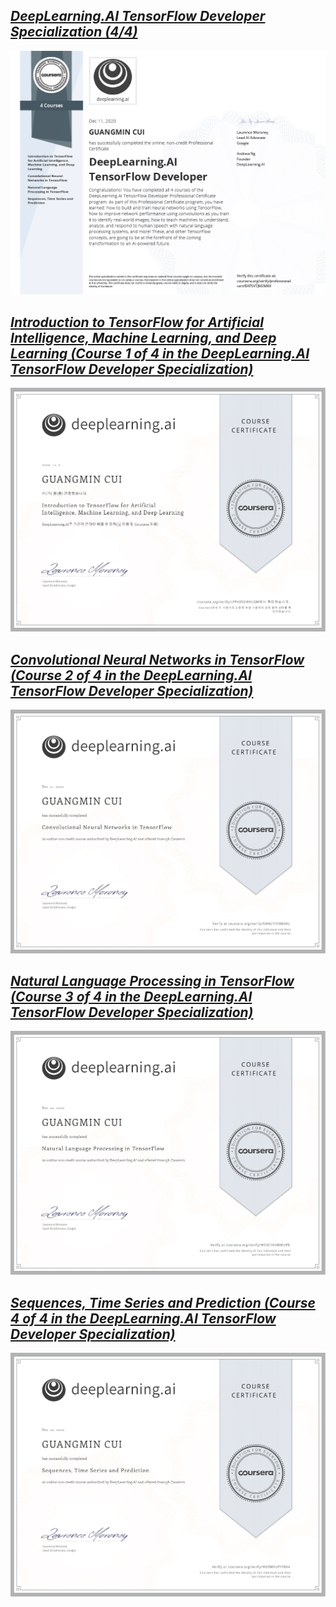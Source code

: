 ## ***[DeepLearning.AI TensorFlow Developer Specialization (4/4)](https://www.coursera.org/account/accomplishments/specialization/certificate/BXPSVTJM2M69)***
![](https://github.com/cuigm85/certificates/blob/png/coursera/professional-certificates/tensorflow-in-practice/introduction-tensorflow/Coursera%20BXPSVTJM2M69.png?raw=true)

## ***[Introduction to TensorFlow for Artificial Intelligence, Machine Learning, and Deep Learning (Course 1 of 4 in the DeepLearning.AI TensorFlow Developer Specialization)](https://www.coursera.org/account/accomplishments/certificate/LPP435GWXUSM)***
![](https://github.com/cuigm85/certificates/blob/png/coursera/professional-certificates/tensorflow-in-practice/introduction-tensorflow/Coursera%20LPP435GWXUSM.png?raw=true)

## ***[Convolutional Neural Networks in TensorFlow (Course 2 of 4 in the DeepLearning.AI TensorFlow Developer Specialization)](https://www.coursera.org/account/accomplishments/certificate/5W4U73Y88SKU)***
![](https://github.com/cuigm85/certificates/blob/png/coursera/professional-certificates/tensorflow-in-practice/introduction-tensorflow/Coursera%205W4U73Y88SKU.png?raw=true)

## ***[Natural Language Processing in TensorFlow (Course 3 of 4 in the DeepLearning.AI TensorFlow Developer Specialization)](https://www.coursera.org/account/accomplishments/certificate/WS3CYAVMMUPE)***
![](https://github.com/cuigm85/certificates/blob/png/coursera/professional-certificates/tensorflow-in-practice/introduction-tensorflow/Coursera%20WS3CYAVMMUPE.png?raw=true)

## ***[Sequences, Time Series and Prediction (Course 4 of 4 in the DeepLearning.AI TensorFlow Developer Specialization)](https://www.coursera.org/account/accomplishments/certificate/HG9MXUPYF8X4)***
![](https://github.com/cuigm85/certificates/blob/png/coursera/professional-certificates/tensorflow-in-practice/introduction-tensorflow/Coursera%20HG9MXUPYF8X4.png?raw=true)
